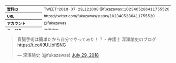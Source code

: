 <table style="font-size: 9pt; width: 610px; margin-bottom: 20px; height: 80px;">
<tbody>
    <tr>
        <th align=left>資料ID</th>
        <td align=left>TWEET::2018-07-29_121008:@fukazawas::1023405286411755520</td>
    </tr>
    <tr>
        <th align=left>URL</th>
        <td align=left>https://twitter.com/fukazawas/status/1023405286411755520</td>
    </tr>
    <tr>
        <th align=left>アカウント</th>
        <td align=left>@fukazawas</td>
    </tr>
    <tr>
        <th align=left>ユーザ名</th>
        <td align=left>深澤諭史</td>
    </tr>
    <tr>
        <th align=left>ツイートの記録日時</th>
        <td align=left>created_at 2022-08-24_1117</td>
    </tr>
</tbody>
</table>
<blockquote class="twitter-tweet" data-width="450"  data-lang="ja"><p lang="ja" dir="ltr">盲腸手術は簡単だから自分でやってみた！？ - 弁護士 深澤諭史のブログ <a href="https://t.co/I9UUbfiSNG">https://t.co/I9UUbfiSNG</a></p>&mdash; 深澤諭史 (@fukazawas) <a href="https://twitter.com/fukazawas/status/1023405286411755520?ref_src=twsrc%5Etfw">July 29, 2018</a></blockquote>
<script async src="https://platform.twitter.com/widgets.js" charset="utf-8"></script>


